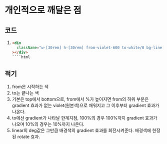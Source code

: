 # 개인적으로 깨달은 점

## 코드

1.  `````html
    <div
      className="w-[30rem] h-[30rem] from-violet-600 to-white/0 bg-linear-[270deg]"
    ></div>
    ````html
    `````

## 적기

1. from은 시작하는 색
2. to는 끝나는 색
3. 기본은 top에서 bottom으로, from에서 %가 높아지면 from의 하위 부분은 gradient 효과가 없는 violet(원본색)으로 채워지고 그 이후부터 gradient 효과가 나온다.
4. to에선 gradient가 나타날 한계지점, 100%의 경우 100%까지 gradient 효과가 나오며 10%의 경우는 10%까지 나온다.
5. linear의 deg값은 그만큼 배경색의 gradient 효과를 회전시켜준다. 배경색에 한정된 rotate 효과.
